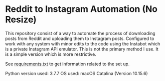 # Reddit to Instagram Automation (No Resize)
This repository consist of a way to automate the process of downloading posts from Reddit and uploading them to Instagram posts. Configured to work with any system with minor edits to the code using the Instabot which is a private Instagram API emulator. This is not the primary method I use. It is a simple version which is more restrictive.

See [requirements.txt](https://github.com/Vaansh/Reddit-to-Instagram-Automation-No-Resize/blob/master/requirements.txt) to get information related to the set up.

Python version used: 3.7.7
OS used: macOS Catalina (Version 10.15.6)
